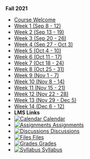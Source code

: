 **Fall 2021**

- [Course Welcome](213/course-welcome)
- [Week 1 (Sep 8 - 12)](213/week-01)
- [Week 2 (Sep 13 - 19)](213/week-02)
- [Week 3 (Sep 20 - 26)](213/week-03)
- [Week 4 (Sep 27 - Oct 3)](213/week-04)
- [Week 5 (Oct 4 - 10)](213/week-05)
- [Week 6 (Oct 11 - 17)](213/week-06)
- [Week 7 (Oct 18 - 24)](213/week-07)
- [Week 8 (Oct 25 - 31)](213/week-08)
- [Week 9 (Nov 1 - 7)](213/week-09)
- [Week 10 (Nov 8 - 14)](213/week-10)
- [Week 11 (Nov 15 - 21)](213/week-11)
- [Week 12 (Nov 22 - 28)](213/week-12)
- [Week 13 (Nov 29 - Dec 5)](213/week-13)
- [Week 14 (Dec 6 - 12)](213/week-14)
- **LMS Links**
 - [![Calendar](https://icongr.am/fontawesome/calendar.svg?size=16&color=6D6F71) Calendar](https://canvas.sfu.ca/calendar)
 - [![Assignments](https://icongr.am/fontawesome/pencil.svg?size=16&color=6D6F71) Assignments](https://canvas.sfu.ca/courses/64326/assignments)
 - [![Discussions](https://icongr.am/fontawesome/comments-o.svg?size=16&color=6D6F71) Discussions](https://canvas.sfu.ca/courses/64326/discussion_topics)
 - [![Files](https://icongr.am/fontawesome/folder.svg?size=16&color=6D6F71) Files](https://canvas.sfu.ca/courses/64326/files)
 - [![Grades](https://icongr.am/fontawesome/calculator.svg?size=16&color=6D6F71) Grades](https://canvas.sfu.ca/courses/64326/gradebook)
 - [![Syllabus](https://icongr.am/fontawesome/list.svg?size=16&color=6D6F71) Syllabus](https://canvas.sfu.ca/courses/64326/assignments/syllabus)  

<br>

<style>
  :root {

    --link-color: #CC0633;
    --link-text-decoration: none;
    --link-text-decoration--hover: underline;

  }

  body .pagination-item-title {
      color: #CC0633;
  }

  .markdown-section  #docsify-darklight-theme {
      visibility: visible;
  }

  .markdown-section {
    padding: 1rem 40px;
  }
  
</style>
